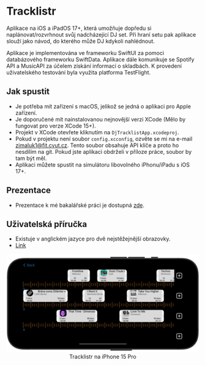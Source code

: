 # Tracklistr
Aplikace na iOS a iPadOS 17+, která umožňuje dopředu si naplánovat/rozvrhnout svůj nadcházející DJ set. Při hraní setu pak aplikace slouží jako návod, do kterého může DJ kdykoli nahlédnout.

Aplikace je implementována ve frameworku SwiftUI za pomoci databázového frameworku SwiftData. Aplikace dále komunikuje se Spotify API a MusicAPI za účelem získání informací o skladbách. K provedení uživatelského testování byla využita platforma TestFlight.
## Jak spustit
- Je potřeba mít zařízení s macOS, jelikož se jedná o aplikaci pro Apple zařízení.
- Je doporučené mít nainstalovanou nejnovější verzi XCode (Mělo by fungovat pro verze XCode 15+).
- Projekt v XCode otevřete kliknutím na `DjTracklistApp.xcodeproj`.
- Pokud v projektu není soubor `config.xcconfig`, ozvěte se mi na e-mail zimaluk1@fit.cvut.cz. Tento soubor obsahuje API klíče a proto ho nesdílím na git. Pokud jste aplikaci obdrželi v příloze práce, soubor by tam být měl.
- Aplikaci můžete spustit na simulátoru libovolného iPhonu/iPadu s iOS 17+.
## Prezentace
- Prezentace k mé bakalářské práci je dostupná [zde](https://docs.google.com/presentation/d/1qozWgJncscbkm7WLooChXBKWiHraeCXt/edit?usp=sharing&ouid=109418978377549517442&rtpof=true&sd=true).

## Uživatelská příručka
- Existuje v anglickém jazyce pro dvě nejstěžejnější obrazovky.
- [Link](https://drive.google.com/drive/folders/19O8gKHJS3VstlDIT920D9lCe6IlMq7pN?usp=sharing)

<div align="center">
  
  ![Alt text](Screenshots%20&%20More/3_iPhoneTracklistView.png)
  Tracklistr na iPhone 15 Pro
</div>


